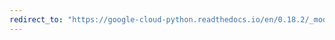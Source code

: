 ```yaml
---
redirect_to: "https://google-cloud-python.readthedocs.io/en/0.18.2/_modules/gcloud/monitoring/metric.html"
---
```

